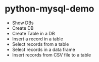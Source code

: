 # python-mysql-demo

- Show DBs
- Create DB
- Create Table in a DB
- Insert a record in a table
- Select records from a table
- Select records in a data frame
- Insert records from CSV file to a table